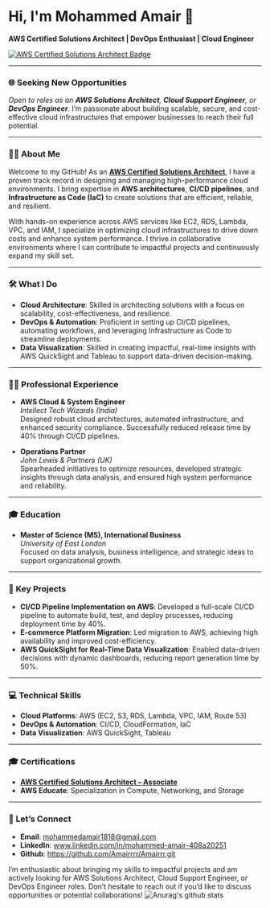 # Hi, I'm Mohammed Amair 👋  
**AWS Certified Solutions Architect | DevOps Enthusiast | Cloud Engineer**

[![AWS Certified Solutions Architect Badge](images/aws-certified-solutions-architect.png)](https://www.credly.com/badges/b729496b-5887-4978-803a-7af3f26b6b7a/public_url)

---

### 🌐 Seeking New Opportunities
*Open to roles as an **AWS Solutions Architect**, **Cloud Support Engineer**, or **DevOps Engineer**.* I’m passionate about building scalable, secure, and cost-effective cloud infrastructures that empower businesses to reach their full potential.

---

### 👨‍💻 About Me
Welcome to my GitHub! As an **[AWS Certified Solutions Architect](https://www.credly.com/badges/b729496b-5887-4978-803a-7af3f26b6b7a/public_url)**, I have a proven track record in designing and managing high-performance cloud environments. I bring expertise in **AWS architectures**, **CI/CD pipelines**, and **Infrastructure as Code (IaC)** to create solutions that are efficient, reliable, and resilient.

With hands-on experience across AWS services like EC2, RDS, Lambda, VPC, and IAM, I specialize in optimizing cloud infrastructures to drive down costs and enhance system performance. I thrive in collaborative environments where I can contribute to impactful projects and continuously expand my skill set.

---

### 🛠️ What I Do

- **Cloud Architecture**: Skilled in architecting solutions with a focus on scalability, cost-effectiveness, and resilience.
- **DevOps & Automation**: Proficient in setting up CI/CD pipelines, automating workflows, and leveraging Infrastructure as Code to streamline deployments.
- **Data Visualization**: Skilled in creating impactful, real-time insights with AWS QuickSight and Tableau to support data-driven decision-making.

---

### 🧑‍💼 Professional Experience

- **AWS Cloud & System Engineer**  
  *Intellect Tech Wizards (India)*  
  Designed robust cloud architectures, automated infrastructure, and enhanced security compliance. Successfully reduced release time by 40% through CI/CD pipelines.

- **Operations Partner**  
  *John Lewis & Partners (UK)*  
  Spearheaded initiatives to optimize resources, developed strategic insights through data analysis, and ensured high system performance and reliability.

---

### 🎓 Education

- **Master of Science (MS), International Business**  
  *University of East London*  
  Focused on data analysis, business intelligence, and strategic ideas to support organizational growth.

---

### 🌟 Key Projects

- **CI/CD Pipeline Implementation on AWS**: Developed a full-scale CI/CD pipeline to automate build, test, and deploy processes, reducing deployment time by 40%.
- **E-commerce Platform Migration**: Led migration to AWS, achieving high availability and improved cost-efficiency.
- **AWS QuickSight for Real-Time Data Visualization**: Enabled data-driven decisions with dynamic dashboards, reducing report generation time by 50%.

---

### 💻 Technical Skills

- **Cloud Platforms**: AWS (EC2, S3, RDS, Lambda, VPC, IAM, Route 53)
- **DevOps & Automation**: CI/CD, CloudFormation, IaC
- **Data Visualization**: AWS QuickSight, Tableau

---

### 🎓 Certifications

- **[AWS Certified Solutions Architect – Associate](https://www.credly.com/badges/b729496b-5887-4978-803a-7af3f26b6b7a/public_url)**
- **AWS Educate**: Specialization in Compute, Networking, and Storage

---

### 🤝 Let’s Connect

- **Email**: mohammedamair1818@gmail.com
- **LinkedIn**: www.linkedin.com/in/mohammed-amair-408a20251
- **Github**: https://github.com/Amairrrr/Amairrr.git

I’m enthusiastic about bringing my skills to impactful projects and am actively looking for AWS Solutions Architect, Cloud Support Engineer, or DevOps Engineer roles. Don’t hesitate to reach out if you’d like to discuss opportunities or potential collaborations!
![Anurag's github stats](https://github-readme-stats.vercel.app/api?username=amairrr&count_private=true)
